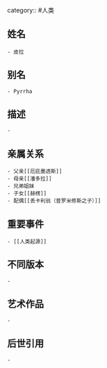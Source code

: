 category:: #人类
## 姓名
	- 皮拉
## 别名
	- Pyrrha
## 描述
	-
## 亲属关系
	- 父亲[[厄庇墨透斯]]
	- 母亲[[潘多拉]]
	- 兄弟姐妹
	- 子女[[赫楞]]
	- 配偶[[丢卡利翁（普罗米修斯之子）]]
## 重要事件
	- [[人类起源]]
## 不同版本
	-
## 艺术作品
	-
## 后世引用
	-

